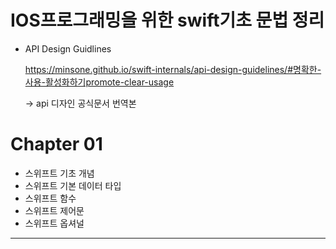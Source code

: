 IOS프로그래밍을 위한 swift기초 문법 정리
======================

* API Design Guidlines

  <https://minsone.github.io/swift-internals/api-design-guidelines/#명확한-사용-활성화하기promote-clear-usage>
  
  -> api 디자인 공식문서 번역본 







# Chapter 01
  * 스위프트 기초 개념
  * 스위프트 기본 데이터 타입
  * 스위프트 함수
  * 스위프트 제어문
  * 스위프트 옵셔널

---


